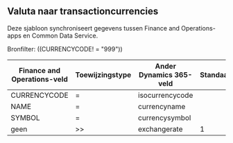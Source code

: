 ## <a name="currencies-to-transactioncurrencies"></a>Valuta naar transactioncurrencies

Deze sjabloon synchroniseert gegevens tussen Finance and Operations-apps en Common Data Service.

Bronfilter: ((CURRENCYCODE! = "999"))

Finance and Operations-veld | Toewijzingstype | Ander Dynamics 365-veld | Standaardwaarde
---|---|---|---
CURRENCYCODE | = | isocurrencycode | 
NAME | = | currencyname | 
SYMBOL | = | currencysymbol | 
geen | >> | exchangerate | 1
